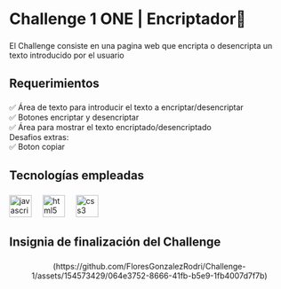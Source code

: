 <h1 align="left">Challenge 1 ONE | Encriptador👋</h1>

###

<p align="left">El Challenge consiste en una pagina web que encripta o desencripta un texto introducido por el usuario</p>

###

<h2 align="left">Requerimientos</h2>

###

<p align="left">✅ Área de texto para introducir el texto a encriptar/desencriptar<br>✅ Botones encriptar y desencriptar<br>✅ Área para mostrar el texto encriptado/desencriptado<br>Desafios extras:<br>✅ Boton copiar</p>

###

<h2 align="left">Tecnologías empleadas</h2>

###

<div align="left">
  <img src="https://cdn.jsdelivr.net/gh/devicons/devicon/icons/javascript/javascript-original.svg" height="40" alt="javascript logo"  />
  <img width="12" />
  <img src="https://cdn.jsdelivr.net/gh/devicons/devicon/icons/html5/html5-original.svg" height="40" alt="html5 logo"  />
  <img width="12" />
  <img src="https://cdn.jsdelivr.net/gh/devicons/devicon/icons/css3/css3-original.svg" height="40" alt="css3 logo"  />
</div>

###

<h2 align="left">Insignia de finalización del Challenge</h2>

###

<div align="center">
  (https://github.com/FloresGonzalezRodri/Challenge-1/assets/154573429/064e3752-8666-41fb-b5e9-1fb4007d7f7b)

</div>

###
